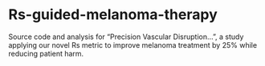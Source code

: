 # Rs-guided-melanoma-therapy
Source code and analysis for “Precision Vascular Disruption…”, a study applying our novel Rs metric to improve melanoma treatment by 25% while reducing patient harm.
